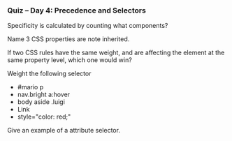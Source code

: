 ###  Quiz – Day 4: Precedence and Selectors

Specificity is calculated by counting what components?

Name 3 CSS properties are note inherited.

If two CSS rules have the same weight, and are affecting the element at the same property level, which one would win?

Weight the following selector

* #mario p
* nav.bright a:hover
* body aside .luigi
* Link
* style="color: red;"

Give an example of a attribute selector.